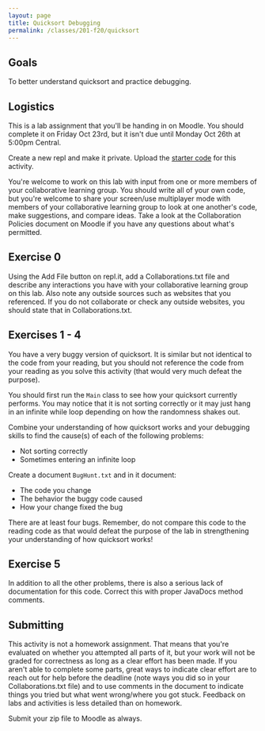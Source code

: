 ```yaml
---
layout: page
title: Quicksort Debugging
permalink: /classes/201-f20/quicksort
---
```


## Goals
To better understand quicksort and practice debugging.

## Logistics
This is a lab assignment that you'll be handing in on Moodle. You should complete it on Friday Oct 23rd, but it isn't due until Monday Oct 26th at 5:00pm Central.

Create a new repl and make it private. Upload the [starter code](/classes/201-f20/SimpleQuicksort.zip) for this activity.

You're welcome to work on this lab with input from one or more members of your collaborative learning group. You should write all of your own code, but you're welcome to share your screen/use multiplayer mode with members of your collaborative learning group to look at one another's code, make suggestions, and compare ideas. Take a look at the Collaboration Policies document on Moodle if you have any questions about what's permitted.

## Exercise 0
Using the Add File button on repl.it, add a Collaborations.txt file and describe any interactions you have with your collaborative learning group on this lab. Also note any outside sources such as websites that you referenced. If you do not collaborate or check any outside websites, you should state that in Collaborations.txt.

## Exercises 1 - 4
You have a very buggy version of quicksort. It is similar but not identical to the code from your reading, but you should not reference the code from your reading as you solve this activity (that would very much defeat the purpose).

You should first run the `Main` class to see how your quicksort currently performs. You may notice that it is not sorting correctly or it may just hang in an infinite while loop depending on how the randomness shakes out.

Combine your understanding of how quicksort works and your debugging skills to find the cause(s) of each of the following problems:
* Not sorting correctly
* Sometimes entering an infinite loop

Create a document `BugHunt.txt` and in it document:
* The code you change
* The behavior the buggy code caused
* How your change fixed the bug

There are at least four bugs. Remember, do not compare this code to the reading code as that would defeat the purpose of the lab in strengthening your understanding of how quicksort works!

## Exercise 5
In addition to all the other problems, there is also a serious lack of documentation for this code. Correct this with proper JavaDocs method comments.

## Submitting
This activity is not a homework assignment. That means that you're evaluated on whether you attempted all parts of it, but your work will not be graded for correctness as long as a clear effort has been made. If you aren't able to complete some parts, great ways to indicate clear effort are to reach out for help before the deadline (note ways you did so in your Collaborations.txt file) and to use comments in the document to indicate things you tried but what went wrong/where you got stuck. Feedback on labs and activities is less detailed than on homework.

Submit your zip file to Moodle as always.